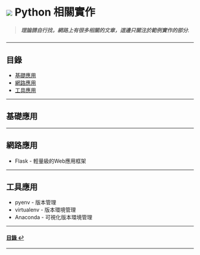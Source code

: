 # ![](https://drive.google.com/uc?id=10INx5_pkhMcYRdx_OO4rXNXxcsvPtBYq) Python 相關實作

> ##### 理論請自行找，網路上有很多相關的文章，這邊只關注於範例實作的部分.

---

<!--ts-->
## 目錄
* [基礎應用](#基礎應用)
* [網路應用](#網路應用)
* [工具應用](#工具應用)
<!--te-->

---

## 基礎應用

---

## 網路應用
* Flask - 輕量級的Web應用框架
  
---

## 工具應用
* pyenv - 版本管理
* virtualenv - 版本環境管理
* Anaconda - 可視化版本環境管理

---

<!--ts-->
#### [目錄 ↩](#目錄)
<!--te-->
---
